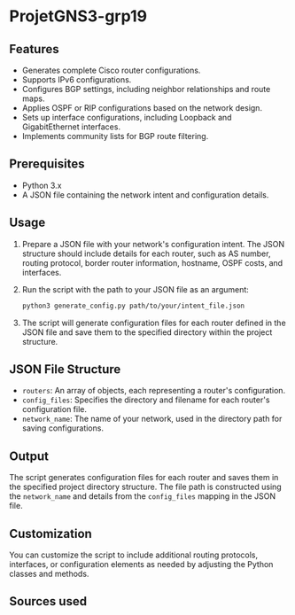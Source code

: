 # ProjetGNS3-grp19
	


## Features

- Generates complete Cisco router configurations.
- Supports IPv6 configurations.
- Configures BGP settings, including neighbor relationships and route maps.
- Applies OSPF or RIP configurations based on the network design.
- Sets up interface configurations, including Loopback and GigabitEthernet interfaces.
- Implements community lists for BGP route filtering.

## Prerequisites

- Python 3.x
- A JSON file containing the network intent and configuration details.

## Usage

1. Prepare a JSON file with your network's configuration intent. The JSON structure should include details for each router, such as AS number, routing protocol, border router information, hostname, OSPF costs, and interfaces.

2. Run the script with the path to your JSON file as an argument:

   ```bash
   python3 generate_config.py path/to/your/intent_file.json
   ```

3. The script will generate configuration files for each router defined in the JSON file and save them to the specified directory within the project structure.

## JSON File Structure

- `routers`: An array of objects, each representing a router's configuration.
- `config_files`: Specifies the directory and filename for each router's configuration file.
- `network_name`: The name of your network, used in the directory path for saving configurations.

## Output

The script generates configuration files for each router and saves them in the specified project directory structure. The file path is constructed using the `network_name` and details from the `config_files` mapping in the JSON file.

## Customization

You can customize the script to include additional routing protocols, interfaces, or configuration elements as needed by adjusting the Python classes and methods.

## Sources used

